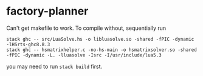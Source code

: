 # factory-planner
Can't get makefile to work.
To compile without, sequentially run

    stack ghc -- src/LuaSolve.hs -o libluasolve.so -shared -fPIC -dynamic -lHSrts-ghc8.8.3
    stack ghc -- hsmatrixhelper.c -no-hs-main -o hsmatrixsolver.so -shared -fPIC -dynamic -L. -lluasolve -Isrc -I/usr/include/lua5.3

you may need to run `stack build` first.


